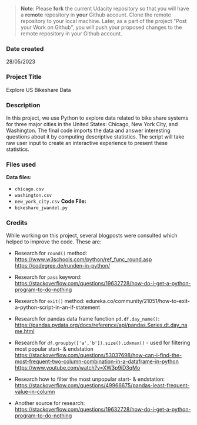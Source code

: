 >**Note**: Please **fork** the current Udacity repository so that you will have a **remote** repository in **your** Github account. Clone the remote repository to your local machine. Later, as a part of the project "Post your Work on Github", you will push your proposed changes to the remote repository in your Github account.

### Date created
28/05/2023

### Project Title
Explore US Bikeshare Data

### Description
In this project, we use Python to explore data related to bike share systems for three major cities in the United States: Chicago, New York City, and Washington. The final code imports the data and answer interesting questions about it by computing descriptive statistics. The script will take raw user input to create an interactive experience to present these statistics.

### Files used
**Data files:**
* `chicago.csv`
* `washington.csv`
* `new_york_city.csv`
**Code File:**
* `bikeshare_jwandel.py`

### Credits
While working on this project, several blogposts were consulted which helped to improve the code. These are:
* Research for `round()` method:
https://www.w3schools.com/python/ref_func_round.asp
https://codegree.de/runden-in-python/

* Research for `pass` keyword:
https://stackoverflow.com/questions/19632728/how-do-i-get-a-python-program-to-do-nothing

* Research for `exit()` method:
edureka.co/community/21051/how-to-exit-a-python-script-in-an-if-statement

* Research for pandas data frame function `pd.df.day_name()`:
https://pandas.pydata.org/docs/reference/api/pandas.Series.dt.day_name.html

* Research for `df.groupby(['a','b']).size().idxmax()` - used for filtering most popular start- & endstation
https://stackoverflow.com/questions/53037698/how-can-i-find-the-most-frequent-two-column-combination-in-a-dataframe-in-python
https://www.youtube.com/watch?v=XW3p9iD3qMo

* Research how to filter the most unpopular start- & endstation: 
https://stackoverflow.com/questions/49966675/pandas-least-frequent-value-in-column

* Another source for research:
https://stackoverflow.com/questions/19632728/how-do-i-get-a-python-program-to-do-nothing

